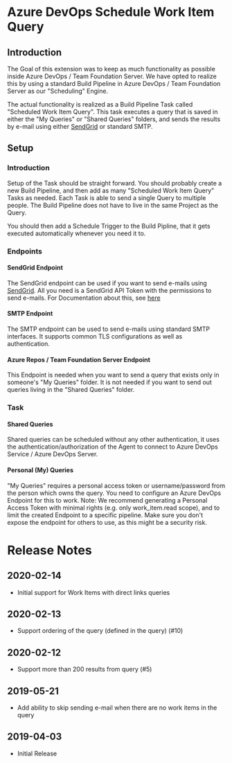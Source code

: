 # Azure DevOps Schedule Work Item Query

## Introduction

The Goal of this extension was to keep as much functionality as possible inside Azure DevOps / Team Foundation Server.
We have opted to realize this by using a standard Build Pipeline in Azure DevOps / Team Foundation Server as our "Scheduling" Engine.

The actual functionality is realized as a Build Pipeline Task called "Scheduled Work Item Query".
This task executes a query that is saved in either the "My Queries" or "Shared Queries" folders, and sends the results by e-mail using either [SendGrid](https://www.sendgrid.com) or standard SMTP.

## Setup

### Introduction

Setup of the Task should be straight forward. You should probably create a new Build Pipeline, and then add as many "Scheduled Work Item Query" Tasks as needed.
Each Task is able to send a single Query to multiple people.
The Build Pipeline does not have to live in the same Project as the Query.

You should then add a Schedule Trigger to the Build Pipline, that it gets executed automatically whenever you need it to.

### Endpoints

#### SendGrid Endpoint

The SendGrid endpoint can be used if you want to send e-mails using [SendGrid](https://www.sendgrid.com).
All you need is a SendGrid API Token with the permissions to send e-mails.
For Documentation about this, see [here](https://sendgrid.com/docs/ui/account-and-settings/api-keys/)

#### SMTP Endpoint

The SMTP endpoint can be used to send e-mails using standard SMTP interfaces.
It supports common TLS configurations as well as authentication.

#### Azure Repos / Team Foundation Server Endpoint

This Endpoint is needed when you want to send a query that exists only in someone's "My Queries" folder.
It is not needed if you want to send out queries living in the "Shared Queries" folder.

### Task

#### Shared Queries

Shared queries can be scheduled without any other authentication, it uses the authentication/authorization of the Agent to connect to Azure DevOps Service / Azure DevOps Server.

#### Personal (My) Queries

"My Queries" requires a personal access token or username/password from the person which owns the query. You need to configure an Azure DevOps Endpoint for this to work.
Note: We recommend generating a Personal Access Token with minimal rights (e.g. only work_item.read scope), and to limit the created Endpoint to a specific pipeline.
Make sure you don't expose the endpoint for others to use, as this might be a security risk.

# Release Notes

## 2020-02-14

- Initial support for Work Items with direct links queries

## 2020-02-13

- Support ordering of the query (defined in the query) (#10)

## 2020-02-12

- Support more than 200 results from query (#5)

## 2019-05-21

- Add ability to skip sending e-mail when there are no work items in the query

## 2019-04-03

- Initial Release
